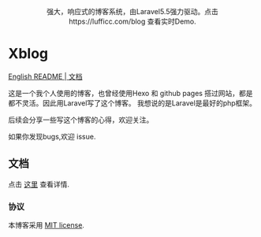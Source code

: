 
<p align="center">强大，响应式的博客系统，由Laravel5.5强力驱动。点击 https://lufficc.com/blog 查看实时Demo.</p>

# Xblog

[English README ](https://github.com/lufficc/Xblog)|[ 文档 ](https://lufficc.com/blog/how-to-install-my-blog)

这是一个我个人使用的博客，也曾经使用Hexo 和 github pages 搭过网站，都是都不灵活。因此用Laravel写了这个博客。
我想说的是Laravel是最好的php框架。

后续会分享一些写这个博客的心得，欢迎关注。

如果你发现bugs,欢迎 issue.

## 文档

点击 [这里](https://lufficc.com/blog/how-to-install-my-blog) 查看详情.

### 协议

本博客采用  [MIT license](http://opensource.org/licenses/MIT).
